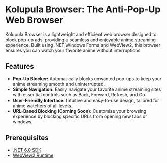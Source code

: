 # Kolupula Browser: The Anti-Pop-Up Web Browser

Kolupula Browser is a lightweight and efficient web browser designed to block pop-up ads, providing a seamless and enjoyable anime streaming experience. Built using .NET Windows Forms and WebView2, this browser ensures you can watch your favorite anime without interruptions.

## Features

- **Pop-Up Blocker:** Automatically blocks unwanted pop-ups to keep your anime streaming smooth and uninterrupted.
- **Simple Navigation:** Easily navigate your favorite anime streaming sites with essential controls such as Back, Forward, Refresh, and Go.
- **User-Friendly Interface:** Intuitive and easy-to-use design, tailored for anime watchers of all levels.
- **URL-Based Blocking (Coming Soon):** Customize your browsing experience by blocking specific URLs from opening new tabs or windows.

## Prerequisites

- [.NET 6.0 SDK](https://dotnet.microsoft.com/download/dotnet/6.0)
- [WebView2 Runtime](https://developer.microsoft.com/en-us/microsoft-edge/webview2/)
